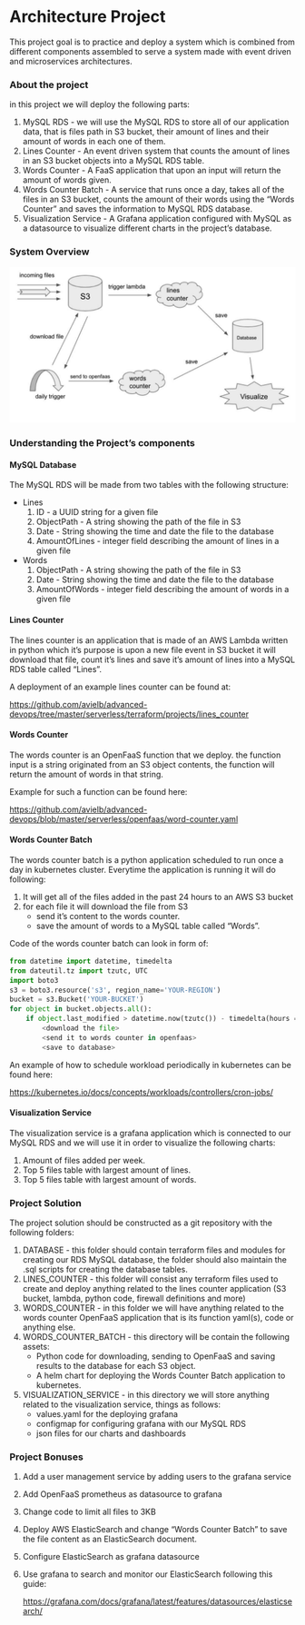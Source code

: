 # Architecture Project

This project goal is to practice and deploy a system which is combined from different
components assembled to serve a system made with event driven and microservices
architectures.

### About the project
in this project we will deploy the following parts:
1. MySQL RDS - we will use the MySQL RDS to store all of our application data, that is
files path in S3 bucket, their amount of lines and their amount of words in each one of
them.
2. Lines Counter - An event driven system that counts the amount of lines in an S3 bucket
objects into a MySQL RDS table.
3. Words Counter - A FaaS application that upon an input will return the amount of words
given.
4. Words Counter Batch - A service that runs once a day, takes all of the files in an S3
bucket, counts the amount of their words using the “Words Counter” and saves the
information to MySQL RDS database.
5. Visualization Service - A Grafana application configured with MySQL as a datasource to
visualize different charts in the project’s database.

### System Overview
![](images/sys-overview.png)


### Understanding the Project’s components

#### MySQL Database

The MySQL RDS will be made from two tables with the following structure:
- Lines
    1. ID - a UUID string for a given file
    2. ObjectPath - A string showing the path of the file in S3
    3. Date - String showing the time and date the file to the database
    4. AmountOfLines - integer field describing the amount of lines in a given file
- Words
    1. ObjectPath - A string showing the path of the file in S3
    2. Date - String showing the time and date the file to the database
    3. AmountOfWords - integer field describing the amount of words in a given file

#### Lines Counter
The lines counter is an application that is made of an AWS Lambda written in python which it’s purpose is upon a new file event in S3 bucket it will download that file, count it’s lines and save it’s amount of lines into a MySQL RDS table called “Lines”.

A deployment of an example lines counter can be found at:

https://github.com/avielb/advanced-devops/tree/master/serverless/terraform/projects/lines_counter
#### Words Counter

The words counter is an OpenFaaS function that we deploy. the function input is a string originated from an S3 object contents, the function will return the amount of words in that string.

Example for such a function can be found here:

https://github.com/avielb/advanced-devops/blob/master/serverless/openfaas/word-counter.yaml

#### Words Counter Batch
The words counter batch is a python application scheduled to run once a day in kubernetes cluster.
Everytime the application is running it will do following:
1. It will get all of the files added in the past 24 hours to an AWS S3 bucket
2. for each file it will download the file from S3
    - send it’s content to the words counter.
    - save the amount of words to a MySQL table called “Words”.

Code of the words counter batch can look in form of:
```python
from datetime import datetime, timedelta
from dateutil.tz import tzutc, UTC
import boto3
s3 = boto3.resource('s3', region_name='YOUR-REGION')
bucket = s3.Bucket('YOUR-BUCKET')
for object in bucket.objects.all():
    if object.last_modified > datetime.now(tzutc()) - timedelta(hours = 24):
        <download the file>
        <send it to words counter in openfaas>
        <save to database>
```

An example of how to schedule workload periodically in kubernetes can be found here:

https://kubernetes.io/docs/concepts/workloads/controllers/cron-jobs/

#### Visualization Service
The visualization service is a grafana application which is connected to our MySQL RDS and we will use it in order to visualize the following charts:
1. Amount of files added per week.
2. Top 5 files table with largest amount of lines.
3. Top 5 files table with largest amount of words.

### Project Solution
The project solution should be constructed as a git repository with the following folders:
1. DATABASE - this folder should contain terraform files and modules for creating our RDS MySQL database, the folder should also maintain the .sql scripts for creating the database tables.
2. LINES_COUNTER - this folder will consist any terraform files used to create and deploy anything related to the lines counter application (S3 bucket, lambda, python code, firewall definitions and more) 
3. WORDS_COUNTER - in this folder we will have anything related to the words counter OpenFaaS application that is its function yaml(s), code or anything else.
4. WORDS_COUNTER_BATCH - this directory will be contain the following assets:
    - Python code for downloading, sending to OpenFaaS and saving results to the database for each S3 object.
    - A helm chart for deploying the Words Counter Batch application to kubernetes.
5. VISUALIZATION_SERVICE - in this directory we will store anything related to the visualization service, things as follows:
    - values.yaml for the deploying grafana
    - configmap for configuring grafana with our MySQL RDS
    - json files for our charts and dashboards

### Project Bonuses
1. Add a user management service by adding users to the grafana service
2. Add OpenFaaS prometheus as datasource to grafana
3. Change code to limit all files to 3KB
4. Deploy AWS ElasticSearch and change “Words Counter Batch” to save the file content as an ElasticSearch document.
5. Configure ElasticSearch as grafana datasource
6. Use grafana to search and monitor our ElasticSearch following this guide:

    https://grafana.com/docs/grafana/latest/features/datasources/elasticsearch/
